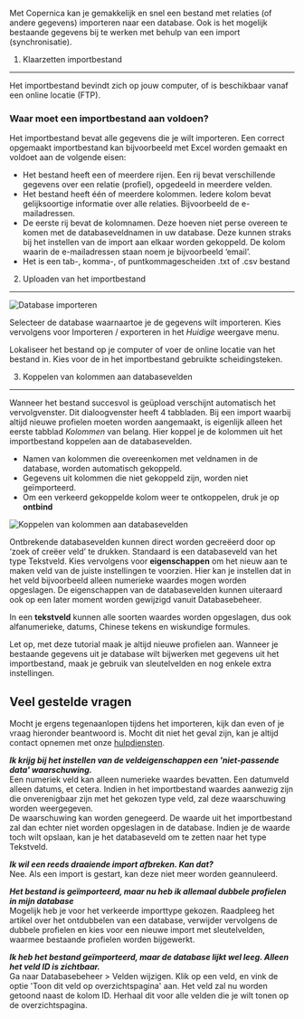 Met Copernica kan je gemakkelijk en snel een bestand met relaties (of
andere gegevens) importeren naar een database. Ook is het mogelijk
bestaande gegevens bij te werken met behulp van een import
(synchronisatie).

1. Klaarzetten importbestand
----------------------------

Het importbestand bevindt zich op jouw computer, of is beschikbaar vanaf
een online locatie (FTP).

### Waar moet een importbestand aan voldoen?

Het importbestand bevat alle gegevens die je wilt importeren. Een
correct opgemaakt importbestand kan bijvoorbeeld met Excel worden
gemaakt en voldoet aan de volgende eisen:

-   Het bestand heeft een of meerdere rijen. Een rij bevat verschillende
    gegevens over een relatie (profiel), opgedeeld in meerdere velden.
-   Het bestand heeft één of meerdere kolommen. Iedere kolom bevat
    gelijksoortige informatie over alle relaties. Bijvoorbeeld de
    e-mailadressen.
-   De eerste rij bevat de kolomnamen. Deze hoeven niet perse overeen te
    komen met de databaseveldnamen in uw database. Deze kunnen straks
    bij het instellen van de import aan elkaar worden gekoppeld. De
    kolom waarin de e-mailadressen staan noem je bijvoorbeeld ‘email’.
-   Het is een tab-, komma-, of puntkommagescheiden .txt of .csv bestand

2. Uploaden van het importbestand
---------------------------------

![Database
importeren](../images/database-importeren.png "Database importeren")

Selecteer de database waarnaartoe je de gegevens wilt importeren. Kies
vervolgens voor Importeren / exporteren in het *Huidige* weergave menu.

Lokaliseer het bestand op je computer of voer de online locatie van het
bestand in. Kies voor de in het importbestand gebruikte scheidingsteken.

3. Koppelen van kolommen aan databasevelden
-------------------------------------------

Wanneer het bestand succesvol is geüpload verschijnt automatisch het
vervolgvenster. Dit dialoogvenster heeft 4 tabbladen. Bij een import
waarbij altijd nieuwe profielen moeten worden aangemaakt, is eigenlijk
alleen het eerste tabblad *Kolommen* van belang. Hier koppel je de
kolommen uit het importbestand koppelen aan de databasevelden.

-   Namen van kolommen die overeenkomen met veldnamen in de database,
    worden automatisch gekoppeld.
-   Gegevens uit kolommen die niet gekoppeld zijn, worden niet
    geïmporteerd.
-   Om een verkeerd gekoppelde kolom weer te ontkoppelen, druk je op
    **ontbind**

![Koppelen van kolommen aan
databasevelden](../images/velden-koppelen.png "Koppelen van kolommen aan databasevelden")

Ontbrekende databasevelden kunnen direct worden gecreëerd door op ‘zoek
of creëer veld’ te drukken. Standaard is een databaseveld van het type
Tekstveld. Kies vervolgens voor **eigenschappen** om het nieuw aan te
maken veld van de juiste instellingen te voorzien. Hier kan je instellen
dat in het veld bijvoorbeeld alleen numerieke waardes mogen worden
opgeslagen. De eigenschappen van de databasevelden kunnen uiteraard ook
op een later moment worden gewijzigd vanuit Databasebeheer.

In een **tekstveld** kunnen alle soorten waardes worden opgeslagen, dus
ook alfanumerieke, datums, Chinese tekens en wiskundige formules.

Let op, met deze tutorial maak je altijd nieuwe profielen aan. Wanneer
je bestaande gegevens uit je database wilt bijwerken met gegevens uit
het importbestand, maak je gebruik van sleutelvelden en nog enkele extra
instellingen.

Veel gestelde vragen
--------------------

Mocht je ergens tegenaanlopen tijdens het importeren, kijk dan even of
je vraag hieronder beantwoord is. Mocht dit niet het geval zijn, kan je
altijd contact opnemen met onze [hulpdiensten](./support.md).

***Ik krijg bij het instellen van de veldeigenschappen een
'niet-passende data' waarschuwing.***\
 Een numeriek veld kan alleen numerieke waardes bevatten. Een datumveld
alleen datums, et cetera. Indien in het importbestand waardes aanwezig
zijn die onverenigbaar zijn met het gekozen type veld, zal deze
waarschuwing worden weergegeven.\
 De waarschuwing kan worden genegeerd. De waarde uit het importbestand
zal dan echter niet worden opgeslagen in de database. Indien je de
waarde toch wilt opslaan, kan je het databaseveld om te zetten naar het
type Tekstveld.

***Ik wil een reeds draaiende import afbreken. Kan dat?***\
 Nee. Als een import is gestart, kan deze niet meer worden geannuleerd.

***Het bestand is geïmporteerd, maar nu heb ik allemaal dubbele
profielen in mijn database***\
 Mogelijk heb je voor het verkeerde importtype gekozen. Raadpleeg het
artikel over het ontdubbelen van een database, verwijder vervolgens de
dubbele profielen en kies voor een nieuwe import met sleutelvelden,
waarmee bestaande profielen worden bijgewerkt.

***Ik heb het bestand geïmporteerd, maar de database lijkt wel leeg.
Alleen het veld ID is zichtbaar.***\
 Ga naar Databasebeheer \> Velden wijzigen. Klik op een veld, en vink de
optie 'Toon dit veld op overzichtspagina' aan. Het veld zal nu worden
getoond naast de kolom ID. Herhaal dit voor alle velden die je wilt
tonen op de overzichtspagina.
